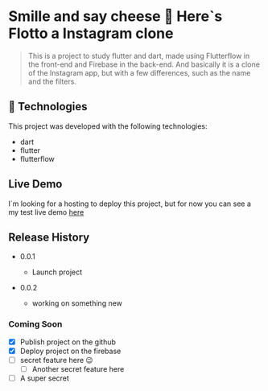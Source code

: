 # Smille and say cheese :camera_flash: Here`s Flotto a Instagram clone
> This is a project to study flutter and dart, made using Flutterflow in the front-end and Firebase in the back-end. And basically it is a clone of the Instagram app, but with a few differences, such as the name and the filters.

## :camera_flash: Technologies
This project was developed with the following technologies:
- dart
- flutter
- flutterflow

## Live Demo
I`m looking for a hosting to deploy this project, but for now you can see a my test live demo [here](https://flottogram.web.app/)




## Release History

* 0.0.1
    * Launch project

* 0.0.2
    * working on something new

### Coming Soon
- [x] Publish project on the github
- [x] Deploy project on the firebase
- [ ] secret feature here :wink:
    - [ ] Another secret feature here
- [ ] A super secret
